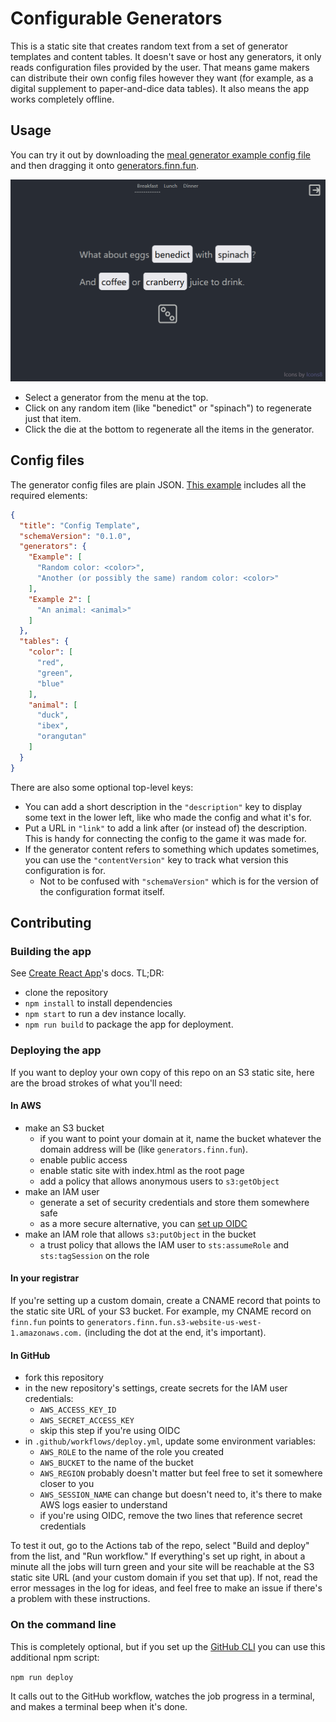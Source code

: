 # Configurable Generators

This is a static site that creates random text from a set of generator templates and content tables. It doesn't save or host any generators, it only reads configuration files provided by the user. That means game makers can distribute their own config files however they want (for example, as a digital supplement to paper-and-dice data tables). It also means the app works completely offline.

## Usage

You can try it out by downloading the [meal generator example config file](https://raw.githubusercontent.com/relsqui/configurable-generators/main/examples/meal-generators.json) and then dragging it onto [generators.finn.fun](https://generators.finn.fun).

![Screenshot of the meal generator example. It says: What about eggs (benedict) with (spinach)? And (coffee) or (cranberry) juice to drink.](examples/meal-generator-screenshot.png)

* Select a generator from the menu at the top.
* Click on any random item (like "benedict" or "spinach") to regenerate just that item.
* Click the die at the bottom to regenerate all the items in the generator.

## Config files

The generator config files are plain JSON. [This example](examples/generator-config-template.json) includes all the required elements:

```json
{
  "title": "Config Template",
  "schemaVersion": "0.1.0",
  "generators": {
    "Example": [
      "Random color: <color>",
      "Another (or possibly the same) random color: <color>"
    ],
    "Example 2": [
      "An animal: <animal>"
    ]
  },
  "tables": {
    "color": [
      "red",
      "green",
      "blue"
    ],
    "animal": [
      "duck",
      "ibex",
      "orangutan"
    ]
  }
}
```

There are also some optional top-level keys:

* You can add a short description in the `"description"` key to display some text in the lower left, like who made the config and what it's for.
* Put a URL in `"link"` to add a link after (or instead of) the description. This is handy for connecting the config to the game it was made for.
* If the generator content refers to something which updates sometimes, you can use the `"contentVersion"` key to track what version this configuration is for.
  * Not to be confused with `"schemaVersion"` which is for the version of the configuration format itself.

## Contributing

### Building the app

See [Create React App](https://github.com/facebook/create-react-app)'s docs. TL;DR:

* clone the repository
* `npm install` to install dependencies
* `npm start` to run a dev instance locally.
* `npm run build` to package the app for deployment.

### Deploying the app

If you want to deploy your own copy of this repo on an S3 static site, here are the broad strokes of what you'll need:

#### In AWS

* make an S3 bucket
  * if you want to point your domain at it, name the bucket whatever the domain address will be (like `generators.finn.fun`).
  * enable public access
  * enable static site with index.html as the root page
  * add a policy that allows anonymous users to `s3:getObject`
* make an IAM user
  * generate a set of security credentials and store them somewhere safe
  * as a more secure alternative, you can [set up OIDC](https://docs.github.com/en/actions/deployment/security-hardening-your-deployments/configuring-openid-connect-in-amazon-web-services)
* make an IAM role that allows `s3:putObject` in the bucket
  * a trust policy that allows the IAM user to `sts:assumeRole` and `sts:tagSession` on the role

#### In your registrar

If you're setting up a custom domain, create a CNAME record that points to the static site URL of your S3 bucket. For example, my CNAME record on `finn.fun` points to `generators.finn.fun.s3-website-us-west-1.amazonaws.com.` (including the dot at the end, it's important).

#### In GitHub

* fork this repository
* in the new repository's settings, create secrets for the IAM user credentials:
  * `AWS_ACCESS_KEY_ID`
  * `AWS_SECRET_ACCESS_KEY`
  * skip this step if you're using OIDC
* in `.github/workflows/deploy.yml`, update some environment variables:
  * `AWS_ROLE` to the name of the role you created
  * `AWS_BUCKET` to the name of the bucket
  * `AWS_REGION` probably doesn't matter but feel free to set it somewhere closer to you
  * `AWS_SESSION_NAME` can change but doesn't need to, it's there to make AWS logs easier to understand
  * if you're using OIDC, remove the two lines that reference secret credentials

To test it out, go to the Actions tab of the repo, select "Build and deploy" from the list, and "Run workflow." If everything's set up right, in about a minute all the jobs will turn green and your site will be reachable at the S3 static site URL (and your custom domain if you set that up). If not, read the error messages in the log for ideas, and feel free to make an issue if there's a problem with these instructions.

### On the command line

This is completely optional, but if you set up the [GitHub CLI](https://cli.github.com/) you can use this additional npm script:

`npm run deploy`

It calls out to the GitHub workflow, watches the job progress in a terminal, and makes a terminal beep when it's done.
